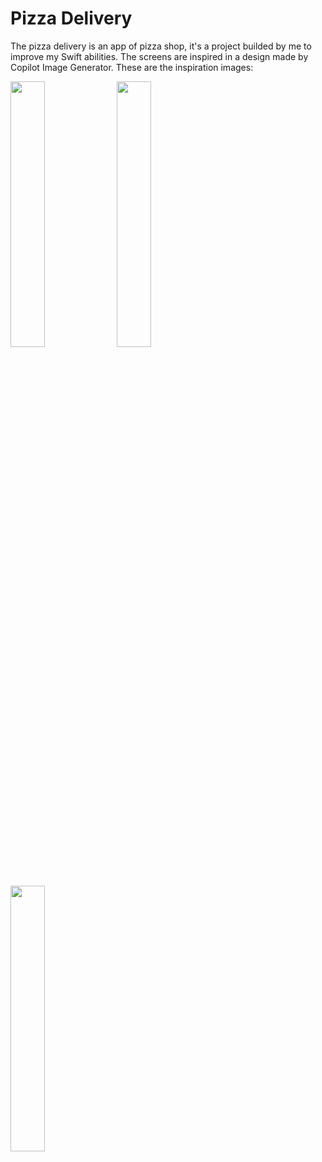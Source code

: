 # Pizza Delivery

The pizza delivery is an app of pizza shop, it's a project builded by me to improve my Swift abilities.
The screens are inspired in a design made by Copilot Image Generator. 
These are the inspiration images:

<img src="https://github.com/gabiMSilva/pizza-delivery/assets/36926637/daefe06b-dae0-40c1-8a4e-d36068c95575" width="33%"/>
<img src="https://github.com/gabiMSilva/pizza-delivery/assets/36926637/8d7d3a6e-43b6-497f-b980-16bbba2b4caf" width="33%"/>
<img src="https://github.com/gabiMSilva/pizza-delivery/assets/36926637/b03b6b0b-4668-46a1-bff3-c1f5edf6275a" width="33%"/>

